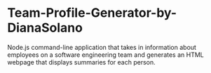 # Team-Profile-Generator-by-DianaSolano
Node.js command-line application that takes in information about employees on a software engineering team and generates an HTML webpage that displays summaries for each person.
